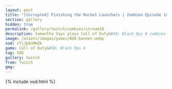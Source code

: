 ```yaml
---
layout: post
title: "[Corrupted] Finishing the Rocket Launchers | Zombies Episode 18 | Call of Duty: Black Ops 6"
section: gallery
hidden: true
permalink: /gallery/twitch/zombies/stream18
description: Samantha Says plays Call of Duty&#58; Black Ops 6 zombies. Episode 18.
image: /assets/images/games/BO6-banner.webp
vod: zYjJp0nMHZk
game: Call of Duty&#58; Black Ops 6
tag: VOD
gallery: twitch
from: Twitch
gmg:
---
```

{% include vod.html %}